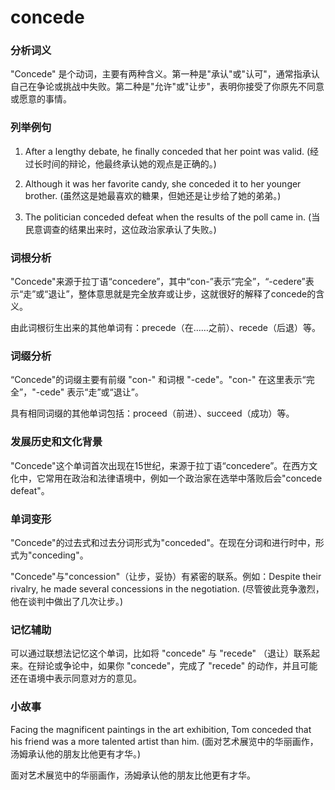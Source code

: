 # concede

### 分析词义

  

"Concede" 是个动词，主要有两种含义。第一种是"承认"或"认可"，通常指承认自己在争论或挑战中失败。第二种是"允许"或"让步"，表明你接受了你原先不同意或愿意的事情。

  

### 列举例句

  

1.  After a lengthy debate, he finally conceded that her point was valid. (经过长时间的辩论，他最终承认她的观点是正确的。)
    
      
    
2.  Although it was her favorite candy, she conceded it to her younger brother. (虽然这是她最喜欢的糖果，但她还是让步给了她的弟弟。)
    
      
    
3.  The politician conceded defeat when the results of the poll came in. (当民意调查的结果出来时，这位政治家承认了失败。)
    
      
    

  

### 词根分析

  

"Concede"来源于拉丁语“concedere”，其中“con-”表示“完全”，“-cedere”表示“走”或“退让”，整体意思就是完全放弃或让步，这就很好的解释了concede的含义。

  

由此词根衍生出来的其他单词有：precede（在……之前）、recede（后退）等。

  

### 词缀分析

  

“Concede"的词缀主要有前缀 "con-" 和词根 "-cede"。"con-" 在这里表示“完全”，"-cede" 表示“走”或“退让”。

  

具有相同词缀的其他单词包括：proceed（前进）、succeed（成功）等。

  

### 发展历史和文化背景

  

"Concede"这个单词首次出现在15世纪，来源于拉丁语“concedere”。在西方文化中，它常用在政治和法律语境中，例如一个政治家在选举中落败后会"concede defeat"。

  

### 单词变形

  

"Concede"的过去式和过去分词形式为"conceded"。在现在分词和进行时中，形式为"conceding"。

  

"Concede"与"concession"（让步，妥协）有紧密的联系。例如：Despite their rivalry, he made several concessions in the negotiation. (尽管彼此竞争激烈，他在谈判中做出了几次让步。)

  

### 记忆辅助

  

可以通过联想法记忆这个单词，比如将 "concede" 与 "recede" （退让）联系起来。在辩论或争论中，如果你 "concede"，完成了 "recede" 的动作，并且可能还在语境中表示同意对方的意见。

  

### 小故事

  

Facing the magnificent paintings in the art exhibition, Tom conceded that his friend was a more talented artist than him. (面对艺术展览中的华丽画作，汤姆承认他的朋友比他更有才华。)

  

面对艺术展览中的华丽画作，汤姆承认他的朋友比他更有才华。
